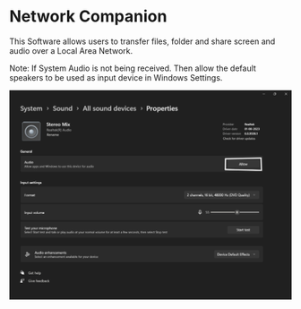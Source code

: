 # Network Companion
This Software allows users to transfer files, folder and share screen and audio over a Local Area Network.

Note: If System Audio is not being received. Then allow the default speakers to be used as input device in Windows Settings.

![Alt text](<src/Screenshot (369).png>)